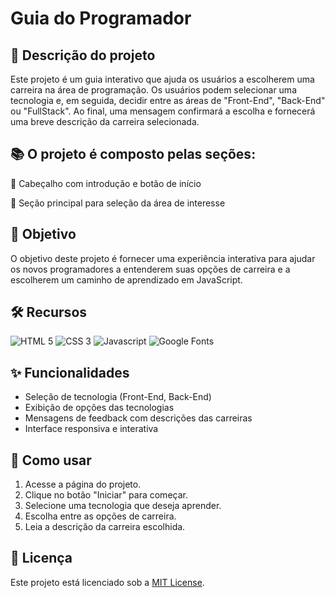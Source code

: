 
# Guia do Programador

## 🚀 Descrição do projeto
Este projeto é um guia interativo que ajuda os usuários a escolherem uma carreira na área de programação. Os usuários podem selecionar uma tecnologia e, em seguida, decidir entre as áreas de "Front-End", "Back-End" ou "FullStack". Ao final, uma mensagem confirmará a escolha e fornecerá uma breve descrição da carreira selecionada.

## 📚 O projeto é composto pelas seções: 
🔸 Cabeçalho com introdução e botão de início

🔸 Seção principal para seleção da área de interesse

## 🎯 Objetivo
O objetivo deste projeto é fornecer uma experiência interativa para ajudar os novos programadores a entenderem suas opções de carreira e a escolherem um caminho de aprendizado em JavaScript.

## 🛠️ Recursos
![HTML 5](https://img.shields.io/badge/HTML5-333333?style=for-the-badge&logo=html5)
![CSS 3](https://img.shields.io/badge/CSS3-333333?style=for-the-badge&logo=css3&logoColor=1572B6)
![Javascript](https://img.shields.io/badge/Javascript-333333?style=for-the-badge&logo=javascript)
![Google Fonts](https://img.shields.io/badge/Google_Fonts-333333?style=for-the-badge&logo=googlefonts)

## ✨ Funcionalidades
- Seleção de tecnologia (Front-End, Back-End)
- Exibição de opções das tecnologias
- Mensagens de feedback com descrições das carreiras
- Interface responsiva e interativa

## 📝 Como usar
1. Acesse a página do projeto.
2. Clique no botão "Iniciar" para começar.
3. Selecione uma tecnologia que deseja aprender.
4. Escolha entre as opções de carreira.
5. Leia a descrição da carreira escolhida.

## 📜 Licença
Este projeto está licenciado sob a [MIT License](https://github.com/fernandatollotti/estudos-de-javascript/new/main).
